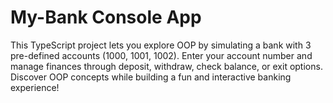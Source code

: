 # My-Bank Console App
This TypeScript project lets you explore OOP by simulating a bank with 3 pre-defined accounts (1000, 1001, 1002). Enter your account number and manage finances through deposit, withdraw, check balance, or exit options. Discover OOP concepts while building a fun and interactive banking experience! 